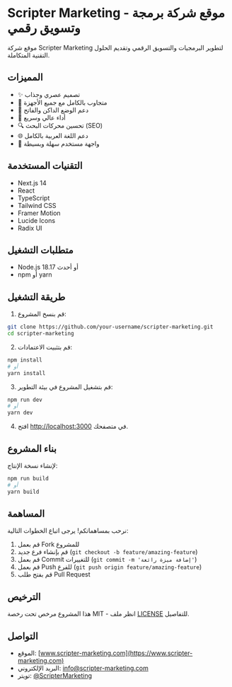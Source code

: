 # Scripter Marketing - موقع شركة برمجة وتسويق رقمي

موقع شركة Scripter Marketing لتطوير البرمجيات والتسويق الرقمي وتقديم الحلول التقنية المتكاملة.

## المميزات

- ✨ تصميم عصري وجذاب
- 📱 متجاوب بالكامل مع جميع الأجهزة
- 🌙 دعم الوضع الداكن والفاتح
- 🚀 أداء عالي وسريع
- 🔍 تحسين محركات البحث (SEO)
- 🌐 دعم اللغة العربية بالكامل
- 🎨 واجهة مستخدم سهلة وبسيطة

## التقنيات المستخدمة

- Next.js 14
- React
- TypeScript
- Tailwind CSS
- Framer Motion
- Lucide Icons
- Radix UI

## متطلبات التشغيل

- Node.js 18.17 أو أحدث
- npm أو yarn

## طريقة التشغيل

1. قم بنسخ المشروع:
```bash
git clone https://github.com/your-username/scripter-marketing.git
cd scripter-marketing
```

2. قم بتثبيت الاعتمادات:
```bash
npm install
# أو
yarn install
```

3. قم بتشغيل المشروع في بيئة التطوير:
```bash
npm run dev
# أو
yarn dev
```

4. افتح [http://localhost:3000](http://localhost:3000) في متصفحك.

## بناء المشروع

لإنشاء نسخة الإنتاج:

```bash
npm run build
# أو
yarn build
```

## المساهمة

نرحب بمساهماتكم! يرجى اتباع الخطوات التالية:

1. قم بعمل Fork للمشروع
2. قم بإنشاء فرع جديد (`git checkout -b feature/amazing-feature`)
3. قم بعمل Commit للتغييرات (`git commit -m 'إضافة ميزة رائعة'`)
4. قم بعمل Push للفرع (`git push origin feature/amazing-feature`)
5. قم بفتح طلب Pull Request

## الترخيص

هذا المشروع مرخص تحت رخصة MIT - انظر ملف [LICENSE](LICENSE) للتفاصيل.

## التواصل

- الموقع: [www.scripter-marketing.com](https://www.scripter-marketing.com)
- البريد الإلكتروني: info@scripter-marketing.com
- تويتر: [@ScripterMarketing](https://twitter.com/ScripterMarketing) 